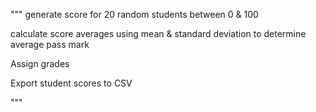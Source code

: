 """
generate score for 20 random students between 0 & 100

calculate score averages using  mean & standard deviation to determine average pass mark

Assign grades

Export student scores to CSV

"""
